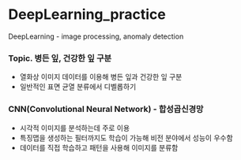 # DeepLearning_practice
DeepLearning - image processing, anomaly detection

### Topic. 병든 잎, 건강한 잎 구분
- 열화상 이미지 데이터를 이용해 병든 잎과 건강한 잎 구분
- 일반적인 표면 균열 분류에서 디벨롭하기

### CNN(Convolutional Neural Network) - 합성곱신경망
- 시각적 이미지를 분석하는데 주로 이용
- 특징맵을 생성하는 필터까지도 학습이 가능해 비전 분야에서 성능이 우수함
- 데이터를 직접 학습하고 패턴을 사용해 이미지를 분류함

### 